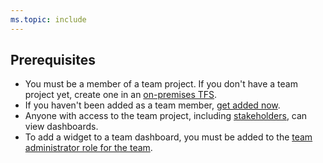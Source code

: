 ```yaml
---
ms.topic: include
---
```


<a id="permissions">  </a>
## Prerequisites  
- You must be a member of a team project. If you don't have a team project yet, create one in an [on-premises TFS](/vsts/accounts/create-team-project). 
- If you haven't been added as a team member, [get added now](/vsts/security/add-users-team-project).
- Anyone with access to the team project, including [stakeholders](/vsts/security/get-started-stakeholderd), can view dashboards.
- To add a widget to a team dashboard, you must be added to the [team administrator role for the team](/vsts/work/scale/add-team-administrator).    
